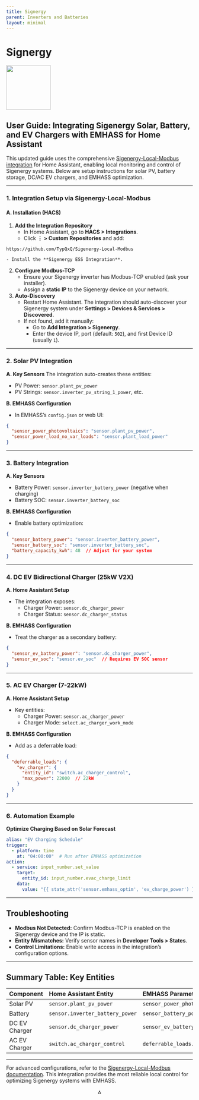 ```yaml
---
title: Signergy
parent: Inverters and Batteries
layout: minimal
---
```


# Signergy 

<img src="https://r2cdn.perplexity.ai/pplx-full-logo-primary-dark%402x.png" class="logo" width="120"/>

## User Guide: Integrating Sigenergy Solar, Battery, and EV Chargers with EMHASS for Home Assistant

This updated guide uses the comprehensive [Sigenergy-Local-Modbus integration](https://github.com/TypQxQ/Sigenergy-Local-Modbus) for Home Assistant, enabling local monitoring and control of Sigenergy systems. Below are setup instructions for solar PV, battery storage, DC/AC EV chargers, and EMHASS optimization.

---

### **1. Integration Setup via Sigenergy-Local-Modbus**

#### **A. Installation (HACS)**

1. **Add the Integration Repository**
    - In Home Assistant, go to **HACS > Integrations**.
    - Click **⋮ > Custom Repositories** and add:

```
https://github.com/TypQxQ/Sigenergy-Local-Modbus
```

    - Install the **Sigenergy ESS Integration**.
2. **Configure Modbus-TCP**
    - Ensure your Sigenergy inverter has Modbus-TCP enabled (ask your installer).
    - Assign a **static IP** to the Sigenergy device on your network.
3. **Auto-Discovery**
    - Restart Home Assistant. The integration should auto-discover your Sigenergy system under **Settings > Devices \& Services > Discovered**.
    - If not found, add it manually:
        - Go to **Add Integration > Sigenergy**.
        - Enter the device IP, port (default: `502`), and first Device ID (usually `1`).

---

### **2. Solar PV Integration**

**A. Key Sensors**
The integration auto-creates these entities:

- PV Power: `sensor.plant_pv_power`
- PV Strings: `sensor.inverter_pv_string_1_power`, etc.

**B. EMHASS Configuration**

- In EMHASS’s `config.json` or web UI:

```json
{
  "sensor_power_photovoltaics": "sensor.plant_pv_power",
  "sensor_power_load_no_var_loads": "sensor.plant_load_power"
}
```


---

### **3. Battery Integration**

**A. Key Sensors**

- Battery Power: `sensor.inverter_battery_power` (negative when charging)
- Battery SOC: `sensor.inverter_battery_soc`

**B. EMHASS Configuration**

- Enable battery optimization:

```json
{
  "sensor_battery_power": "sensor.inverter_battery_power",
  "sensor_battery_soc": "sensor.inverter_battery_soc",
  "battery_capacity_kwh": 48  // Adjust for your system
}
```


---

### **4. DC EV Bidirectional Charger (25kW V2X)**

**A. Home Assistant Setup**

- The integration exposes:
    - Charger Power: `sensor.dc_charger_power`
    - Charger Status: `sensor.dc_charger_status`

**B. EMHASS Configuration**

- Treat the charger as a secondary battery:

```json
{
  "sensor_ev_battery_power": "sensor.dc_charger_power",
  "sensor_ev_soc": "sensor.ev_soc"  // Requires EV SOC sensor
}
```


---

### **5. AC EV Charger (7-22kW)**

**A. Home Assistant Setup**

- Key entities:
    - Charger Power: `sensor.ac_charger_power`
    - Charger Mode: `select.ac_charger_work_mode`

**B. EMHASS Configuration**

- Add as a deferrable load:

```json
{
  "deferrable_loads": {
    "ev_charger": {
      "entity_id": "switch.ac_charger_control",
      "max_power": 22000  // 22kW
    }
  }
}
```


---

### **6. Automation Example**

**Optimize Charging Based on Solar Forecast**

```yaml
alias: "EV Charging Schedule"
trigger:
  - platform: time
    at: "04:00:00"  # Run after EMHASS optimization
action:
  - service: input_number.set_value
    target:
      entity_id: input_number.evac_charge_limit
    data:
      value: "{{ state_attr('sensor.emhass_optim', 'ev_charge_power') }}"
```


---

## **Troubleshooting**

- **Modbus Not Detected:**
Confirm Modbus-TCP is enabled on the Sigenergy device and the IP is static.
- **Entity Mismatches:**
Verify sensor names in **Developer Tools > States**.
- **Control Limitations:**
Enable write access in the integration’s configuration options.

---

## **Summary Table: Key Entities**

| Component | Home Assistant Entity | EMHASS Parameter |
| :-- | :-- | :-- |
| Solar PV | `sensor.plant_pv_power` | `sensor_power_photovoltaics` |
| Battery | `sensor.inverter_battery_power` | `sensor_battery_power` |
| DC EV Charger | `sensor.dc_charger_power` | `sensor_ev_battery_power` |
| AC EV Charger | `switch.ac_charger_control` | `deferrable_loads.ev_charger` |


---

For advanced configurations, refer to the [Sigenergy-Local-Modbus documentation](https://github.com/TypQxQ/Sigenergy-Local-Modbus). This integration provides the most reliable local control for optimizing Sigenergy systems with EMHASS.

<div style="text-align: center">⁂</div>

[^1]: Sigenergy-Local-Modbus

[^2]: https://github.com/seud0nym/sigenergy2mqtt

[^3]: https://gist.github.com/fbradyirl/08fef90bd11d7bdddf588a56e668d879

[^4]: https://community.home-assistant.io/t/sig-energy-system-integration/760448

[^5]: https://community.home-assistant.io/t/sigenergy-hybrid-inverter-integration/770528

[^6]: https://github.com/typqxq

[^7]: https://forums.whirlpool.net.au/thread/374p81k1?p=95

[^8]: https://github.com/evcc-io/evcc/discussions/16246

[^9]: https://github.com/topics/modbus?o=desc\&s=updated

